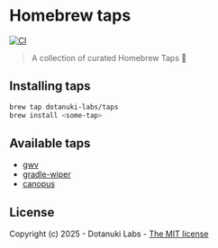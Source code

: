 # Homebrew taps

[![CI](https://github.com/dotanuki-labs/homebrew-taps/actions/workflows/ci.yml/badge.svg)](https://github.com/dotanuki-labs/homebrew-taps/actions/workflows/ci.yml)

> A collection of curated Homebrew Taps 🍻

## Installing taps

```bash
brew tap dotanuki-labs/taps
brew install <some-tap>
```

## Available taps

- [gwv](https://github.com/dotanuki-labs/gradle-wrapper-validator)
- [gradle-wiper](https://github.com/dotanuki-labs/gradle-wiper)
- [canopus](https://github.com/dotanuki-labs/canopus)

## License

Copyright (c) 2025 - Dotanuki Labs - [The MIT license](https://choosealicense.com/licenses/mit)
